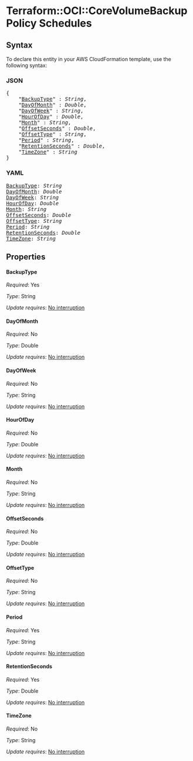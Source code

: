 # Terraform::OCI::CoreVolumeBackupPolicy Schedules

## Syntax

To declare this entity in your AWS CloudFormation template, use the following syntax:

### JSON

<pre>
{
    "<a href="#backuptype" title="BackupType">BackupType</a>" : <i>String</i>,
    "<a href="#dayofmonth" title="DayOfMonth">DayOfMonth</a>" : <i>Double</i>,
    "<a href="#dayofweek" title="DayOfWeek">DayOfWeek</a>" : <i>String</i>,
    "<a href="#hourofday" title="HourOfDay">HourOfDay</a>" : <i>Double</i>,
    "<a href="#month" title="Month">Month</a>" : <i>String</i>,
    "<a href="#offsetseconds" title="OffsetSeconds">OffsetSeconds</a>" : <i>Double</i>,
    "<a href="#offsettype" title="OffsetType">OffsetType</a>" : <i>String</i>,
    "<a href="#period" title="Period">Period</a>" : <i>String</i>,
    "<a href="#retentionseconds" title="RetentionSeconds">RetentionSeconds</a>" : <i>Double</i>,
    "<a href="#timezone" title="TimeZone">TimeZone</a>" : <i>String</i>
}
</pre>

### YAML

<pre>
<a href="#backuptype" title="BackupType">BackupType</a>: <i>String</i>
<a href="#dayofmonth" title="DayOfMonth">DayOfMonth</a>: <i>Double</i>
<a href="#dayofweek" title="DayOfWeek">DayOfWeek</a>: <i>String</i>
<a href="#hourofday" title="HourOfDay">HourOfDay</a>: <i>Double</i>
<a href="#month" title="Month">Month</a>: <i>String</i>
<a href="#offsetseconds" title="OffsetSeconds">OffsetSeconds</a>: <i>Double</i>
<a href="#offsettype" title="OffsetType">OffsetType</a>: <i>String</i>
<a href="#period" title="Period">Period</a>: <i>String</i>
<a href="#retentionseconds" title="RetentionSeconds">RetentionSeconds</a>: <i>Double</i>
<a href="#timezone" title="TimeZone">TimeZone</a>: <i>String</i>
</pre>

## Properties

#### BackupType

_Required_: Yes

_Type_: String

_Update requires_: [No interruption](https://docs.aws.amazon.com/AWSCloudFormation/latest/UserGuide/using-cfn-updating-stacks-update-behaviors.html#update-no-interrupt)

#### DayOfMonth

_Required_: No

_Type_: Double

_Update requires_: [No interruption](https://docs.aws.amazon.com/AWSCloudFormation/latest/UserGuide/using-cfn-updating-stacks-update-behaviors.html#update-no-interrupt)

#### DayOfWeek

_Required_: No

_Type_: String

_Update requires_: [No interruption](https://docs.aws.amazon.com/AWSCloudFormation/latest/UserGuide/using-cfn-updating-stacks-update-behaviors.html#update-no-interrupt)

#### HourOfDay

_Required_: No

_Type_: Double

_Update requires_: [No interruption](https://docs.aws.amazon.com/AWSCloudFormation/latest/UserGuide/using-cfn-updating-stacks-update-behaviors.html#update-no-interrupt)

#### Month

_Required_: No

_Type_: String

_Update requires_: [No interruption](https://docs.aws.amazon.com/AWSCloudFormation/latest/UserGuide/using-cfn-updating-stacks-update-behaviors.html#update-no-interrupt)

#### OffsetSeconds

_Required_: No

_Type_: Double

_Update requires_: [No interruption](https://docs.aws.amazon.com/AWSCloudFormation/latest/UserGuide/using-cfn-updating-stacks-update-behaviors.html#update-no-interrupt)

#### OffsetType

_Required_: No

_Type_: String

_Update requires_: [No interruption](https://docs.aws.amazon.com/AWSCloudFormation/latest/UserGuide/using-cfn-updating-stacks-update-behaviors.html#update-no-interrupt)

#### Period

_Required_: Yes

_Type_: String

_Update requires_: [No interruption](https://docs.aws.amazon.com/AWSCloudFormation/latest/UserGuide/using-cfn-updating-stacks-update-behaviors.html#update-no-interrupt)

#### RetentionSeconds

_Required_: Yes

_Type_: Double

_Update requires_: [No interruption](https://docs.aws.amazon.com/AWSCloudFormation/latest/UserGuide/using-cfn-updating-stacks-update-behaviors.html#update-no-interrupt)

#### TimeZone

_Required_: No

_Type_: String

_Update requires_: [No interruption](https://docs.aws.amazon.com/AWSCloudFormation/latest/UserGuide/using-cfn-updating-stacks-update-behaviors.html#update-no-interrupt)

